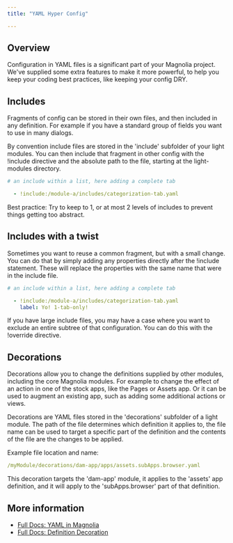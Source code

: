 ```yaml
---
title: "YAML Hyper Config"

---
```


## Overview
Configuration in YAML files is a significant part of your Magnolia project. We've supplied some extra features to make it more powerful, to help you keep your coding best practices, like keeping your config DRY.

## Includes

Fragments of config can be stored in their own files, and then included in any definition. For example if you have a standard group of fields you want to use in many dialogs.

By convention include files are stored in the 'include' subfolder of your light modules. You can then include that fragment in other config with the !include directive and the absolute path to the file, starting at the light-modules directory.


```yaml
# an include within a list, here adding a complete tab

  - !include:/module-a/includes/categorization-tab.yaml
```


Best practice: Try to keep to 1, or at most 2 levels of includes to prevent things getting too abstract.

## Includes with a twist

Sometimes you want to reuse a common fragment, but with a small change. You can do that by simply adding any properties directly after the !include statement. These will replace the properties with the same name that were in the include file.


```yaml
# an include within a list, here adding a complete tab

  - !include:/module-a/includes/categorization-tab.yaml
    label: Yo! 1-tab-only!
```


If you have large include files, you may have a case where you want to exclude an entire subtree of that configuration. You can do this with the !override directive.

## Decorations

Decorations allow you to change the definitions supplied by other modules, including the core Magnolia modules. For example to change the effect of an action in one of the stock apps, like the Pages or Assets app. Or it can be used to augment an existing app, such as adding some additional actions or views.

Decorations are YAML files stored in the 'decorations' subfolder of a light module. The path of the file determines which definition it applies to, the file name can be used to target a specific part of the definition and the contents of the file are the changes to be applied.

Example file location and name:
```yaml
/myModule/decorations/dam-app/apps/assets.subApps.browser.yaml
```

This decoration targets the 'dam-app' module, it applies to the 'assets' app definition, and it will apply to the 'subApps.browser' part of that definition.

## More information

* [Full Docs: YAML in Magnolia](https://documentation.magnolia-cms.com/display/DOCS/YAML)
* [Full Docs: Definition Decoration](https://documentation.magnolia-cms.com/display/DOCS/Definition+decoration)
